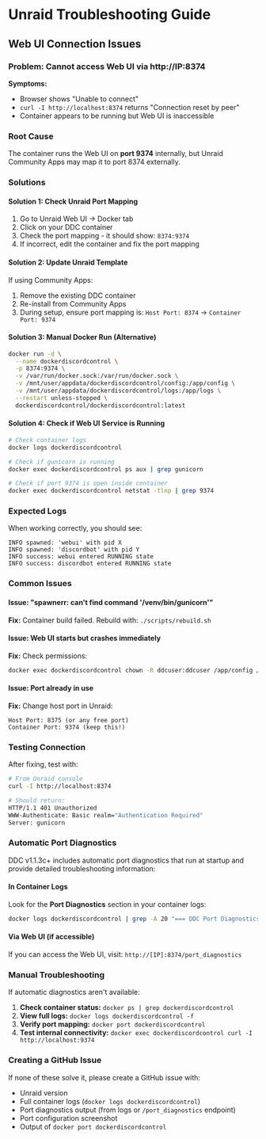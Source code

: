 # Unraid Troubleshooting Guide

## Web UI Connection Issues

### Problem: Cannot access Web UI via http://IP:8374

**Symptoms:**
- Browser shows "Unable to connect" 
- `curl -I http://localhost:8374` returns "Connection reset by peer"
- Container appears to be running but Web UI is inaccessible

### Root Cause
The container runs the Web UI on **port 9374** internally, but Unraid Community Apps may map it to port 8374 externally.

### Solutions

#### Solution 1: Check Unraid Port Mapping
1. Go to Unraid Web UI → Docker tab
2. Click on your DDC container
3. Check the port mapping - it should show: `8374:9374`
4. If incorrect, edit the container and fix the port mapping

#### Solution 2: Update Unraid Template
If using Community Apps:
1. Remove the existing DDC container
2. Re-install from Community Apps
3. During setup, ensure port mapping is: `Host Port: 8374` → `Container Port: 9374`

#### Solution 3: Manual Docker Run (Alternative)
```bash
docker run -d \
  --name dockerdiscordcontrol \
  -p 8374:9374 \
  -v /var/run/docker.sock:/var/run/docker.sock \
  -v /mnt/user/appdata/dockerdiscordcontrol/config:/app/config \
  -v /mnt/user/appdata/dockerdiscordcontrol/logs:/app/logs \
  --restart unless-stopped \
  dockerdiscordcontrol/dockerdiscordcontrol:latest
```

#### Solution 4: Check if Web UI Service is Running
```bash
# Check container logs
docker logs dockerdiscordcontrol

# Check if gunicorn is running
docker exec dockerdiscordcontrol ps aux | grep gunicorn

# Check if port 9374 is open inside container
docker exec dockerdiscordcontrol netstat -tlnp | grep 9374
```

### Expected Logs
When working correctly, you should see:
```
INFO spawned: 'webui' with pid X
INFO spawned: 'discordbot' with pid Y
INFO success: webui entered RUNNING state
INFO success: discordbot entered RUNNING state
```

### Common Issues

#### Issue: "spawnerr: can't find command '/venv/bin/gunicorn'"
**Fix:** Container build failed. Rebuild with: `./scripts/rebuild.sh`

#### Issue: Web UI starts but crashes immediately
**Fix:** Check permissions:
```bash
docker exec dockerdiscordcontrol chown -R ddcuser:ddcuser /app/config /app/logs
```

#### Issue: Port already in use
**Fix:** Change host port in Unraid:
```
Host Port: 8375 (or any free port)
Container Port: 9374 (keep this!)
```

### Testing Connection

After fixing, test with:
```bash
# From Unraid console
curl -I http://localhost:8374

# Should return:
HTTP/1.1 401 Unauthorized
WWW-Authenticate: Basic realm="Authentication Required"
Server: gunicorn
```

### Automatic Port Diagnostics

DDC v1.1.3c+ includes automatic port diagnostics that run at startup and provide detailed troubleshooting information:

#### In Container Logs
Look for the **Port Diagnostics** section in your container logs:
```bash
docker logs dockerdiscordcontrol | grep -A 20 "=== DDC Port Diagnostics ==="
```

#### Via Web UI (if accessible)
If you can access the Web UI, visit: `http://[IP]:8374/port_diagnostics`

### Manual Troubleshooting

If automatic diagnostics aren't available:

1. **Check container status:** `docker ps | grep dockerdiscordcontrol`
2. **View full logs:** `docker logs dockerdiscordcontrol -f`
3. **Verify port mapping:** `docker port dockerdiscordcontrol`
4. **Test internal connectivity:** `docker exec dockerdiscordcontrol curl -I http://localhost:9374`

### Creating a GitHub Issue

If none of these solve it, please create a GitHub issue with:
- Unraid version
- Full container logs (`docker logs dockerdiscordcontrol`)
- Port diagnostics output (from logs or `/port_diagnostics` endpoint)
- Port configuration screenshot
- Output of `docker port dockerdiscordcontrol`